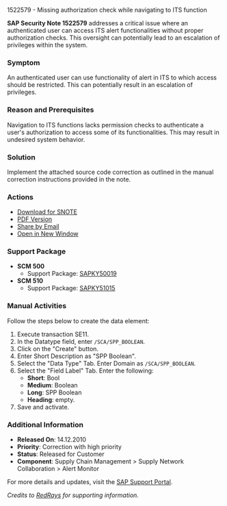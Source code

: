 1522579 - Missing authorization check while navigating to ITS function

**SAP Security Note 1522579** addresses a critical issue where an authenticated user can access ITS alert functionalities without proper authorization checks. This oversight can potentially lead to an escalation of privileges within the system.

### **Symptom**
An authenticated user can use functionality of alert in ITS to which access should be restricted. This can potentially result in an escalation of privileges.

### **Reason and Prerequisites**
Navigation to ITS functions lacks permission checks to authenticate a user's authorization to access some of its functionalities. This may result in undesired system behavior.

### **Solution**
Implement the attached source code correction as outlined in the manual correction instructions provided in the note.

### **Actions**
- [Download for SNOTE](https://me.sap.com/notes/0040000009029082017)
- [PDF Version](https://me.sap.com/support/sfm/notes/print/0001522579?language=en-US&token=063E1222129F364CF89378AE6E05B667)
- [Share by Email](https://me.sap.com/sharebyemail)
- [Open in New Window](https://me.sap.com/opennewwindow)

### **Support Package**
- **SCM 500**
  - Support Package: [SAPKY50019](https://me.sap.com/supportpackage/SAPKY50019)
- **SCM 510**
  - Support Package: [SAPKY51015](https://me.sap.com/supportpackage/SAPKY51015)

### **Manual Activities**
Follow the steps below to create the data element:
1. Execute transaction SE11.
2. In the Datatype field, enter `/SCA/SPP_BOOLEAN`.
3. Click on the "Create" button.
4. Enter Short Description as "SPP Boolean".
5. Select the "Data Type" Tab. Enter Domain as `/SCA/SPP_BOOLEAN`.
6. Select the "Field Label" Tab. Enter the following:
   - **Short**: Bool
   - **Medium**: Boolean
   - **Long**: SPP Boolean
   - **Heading**: empty.
7. Save and activate.

### **Additional Information**
- **Released On**: 14.12.2010
- **Priority**: Correction with high priority
- **Status**: Released for Customer
- **Component**: Supply Chain Management > Supply Network Collaboration > Alert Monitor

For more details and updates, visit the [SAP Support Portal](https://me.sap.com/).

*Credits to [RedRays](https://redrays.io) for supporting information.*